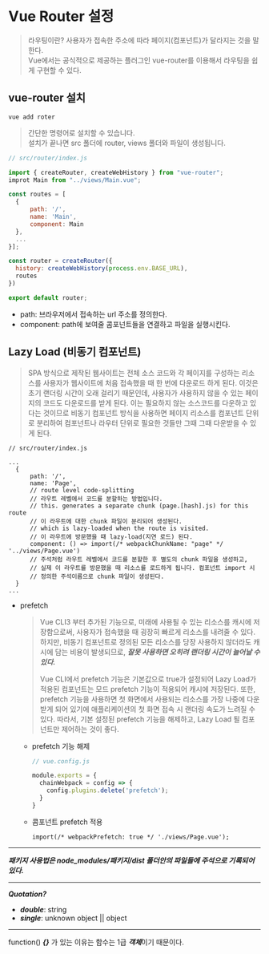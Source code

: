 # Vue Router 설정
>라우팅이란? 사용자가 접속한 주소에 따라 페이지(컴포넌트)가 달라지는 것을 말한다.  
>Vue에서는 공식적으로 제공하는 플러그인 vue-router를 이용해서 라우팅을 쉽게 구현할 수 있다.

## vue-router 설치
```
vue add roter
```
>간단한 명령어로 설치할 수 있습니다.  
>설치가 끝나면 src 폴더에 router, views 폴더와 파일이 생성됩니다.

```js
// src/router/index.js

import { createRouter, createWebHistory } from "vue-router";
improt Main from "../views/Main.vue";

const routes = [
  {
      path: '/',   
      name: 'Main',
      component: Main
  },
  ...
}];

const router = createRouter({
  history: createWebHistory(process.env.BASE_URL),
  routes
})

export default router;
```
  - path: 브라우저에서 접속하는 url 주소를 정의한다.
  - component: path에 보여줄 콤포넌트들을 연결하고 파일을 실행시킨다.
## Lazy Load (비동기 컴포넌트)
>SPA 방식으로 제작된 웹사이트는 전체 소스 코드와 각 페이지를 구성하는 리소스를 사용자가 웹사이트에 처음 접속했을 때 한 번에 다운로드 하게 된다. 이것은 초기 랜더링 시간이 오래 걸리기 때문인데, 사용자가 사용하지 않을 수 있는 페이지의 코드도 다운로드를 받게 된다.
>이는 필요하지 않는 소스코드를 다운하고 있다는 것이므로 비동기 컴포넌트 방식을 사용하면 페이지 리소스를 컴포넌트 단위로 분리하여 컴포넌트나 라우터 단위로 필요한 것들만 그때 그때 다운받을 수 있게 된다.
```vue
// src/router/index.js

...
  {
      path: '/',
      name: 'Page',
      // route level code-splitting
      // 라우트 레벨에서 코드를 분할하는 방법입니다.
      // this. generates a separate chunk (page.[hash].js) for this route
      // 이 라우트에 대한 chunk 파일이 분리되어 생성된다.
      // which is lazy-loaded when the route is visited.
      // 이 라우트에 방문했을 때 lazy-load(지연 로드) 된다.
      component: () => import(/* webpackChunkName: "page" */ '../views/Page.vue')
      // 주석처럼 라우트 레벨에서 코드를 분할한 후 별도의 chunk 파일을 생성하고,
      // 실제 이 라우트를 방문했을 때 리소스를 로드하게 됩니다. 컴포넌트 import 시
      // 정의한 주석이름으로 chunk 파일이 생성된다.
  }
... 
```
- prefetch
  >Vue CLI3 부터 추가된 기능으로, 미래에 사용될 수 있는 리소스를 캐시에 저장함으로써, 사용자가 접속했을 때 굉장히 빠르게 리소스를 내려줄 수 있다. 하지만, 비동기 컴포넌트로 정의된 모든 리소스를 당장 사용하지 않더라도 캐시에 담는 비용이 발생되므로, ***잘못 사용하면 오히려 랜더링 시간이 늘어날 수 있다.***  
  >  
  >Vue CLI에서 prefetch 기능은 기본값으로 true가 설정되어 Lazy Load가 적용된 컴포넌트는 모드 prefetch 기능이 적용되어 캐시에 저장된다. 또한, prefetch 기능을 사용하면 첫 화면에서 사용되는 리소스를 가장 나중에 다운받게 되어 있기에 애플리케이션의 첫 화면 접속 시 랜더링 속도가 느려질 수 있다.
  >따라서, 기본 설정된 prefetch 기능을 해제하고, Lazy Load 될 컴포넌트만 제어하는 것이 좋다.
  - prefetch 기능 해제
    ```javascript
    // vue.config.js
  
    module.exports = {
      chainWebpack = config => {
        config.plugins.delete('prefetch');
      }
    }
    ```
  - 콤포넌트 prefetch 적용
    ```
    import(/* webpackPrefetch: true */ './views/Page.vue');
    ```
---    
***패키지 사용법은 node_modules/패키지/dist 폴더안의 파일들에 주석으로 기록되어 있다.***

---
***Quotation?***
- ***double***: string
- ***single***: unknown object || object

---
function() ***{}*** 가 있는 이유는 함수는 1급 ***객체***이기 때문이다. 